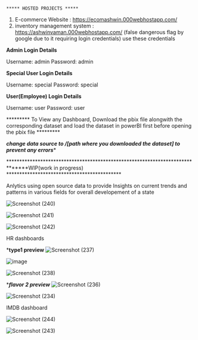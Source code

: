                                                                                           ***** HOSTED PROJECTS *****

1. E-commerce Website : https://ecomashwin.000webhostapp.com/
2.  inventory management system :  https://ashwinvaman.000webhostapp.com/ (false dangerous flag by google due to it requiring login credentials) use these credentials
    
**Admin Login Details**

Username: admin
Password: admin

**Special User Login Details**

Username: special
Password: special

**User(Employee) Login Details**

Username: user
Password: user 




 *********                      To View any Dashboard, Download the pbix file alongwith the corresponding dataset and load the dataset in powerBI first before opening the pbix file    *********


*****change data source to /[path where you downloaded the dataset] to prevent any errors******


******************************************************************************WIP(work in progress)   ********************************************

Anlytics using open source data  to provide Insights on current trends and patterns in various fields for overall developement of a state



![Screenshot (240)](https://github.com/Lawliet2409/PBI-Projects/assets/47301097/2c79e447-8ec5-4f15-871b-7c3ad68125e6)


![Screenshot (241)](https://github.com/Lawliet2409/PBI-Projects/assets/47301097/cae90b0a-5f7d-4586-a59d-3a55a15d9bfc)


![Screenshot (242)](https://github.com/Lawliet2409/PBI-Projects/assets/47301097/25064e25-e0ff-4bda-aeb0-1e5f55407010)



HR dashboards


*******type1 preview******
![Screenshot (237)](https://github.com/Lawliet2409/PBI-Projects/assets/47301097/325c009b-e6d1-4749-a5c2-78918a452cb4)

![image](https://github.com/Lawliet2409/PBI-Projects/assets/47301097/e331bf6b-925d-46f4-9c53-d8c9861762ff)

![Screenshot (238)](https://github.com/Lawliet2409/PBI-Projects/assets/47301097/db4355c2-1098-44fa-9abd-da1de541cb03)



******flavor 2 preview*****
![Screenshot (236)](https://github.com/Lawliet2409/PBI-Projects/assets/47301097/14470c1f-75a1-4a1d-a24f-a51dea90c35f)


![Screenshot (234)](https://github.com/Lawliet2409/PBI-Projects/assets/47301097/b8739a31-122f-4abc-835e-25213b4a2cf5)



IMDB dashboard


![Screenshot (244)](https://github.com/Lawliet2409/PBI-Projects/assets/47301097/5d341e99-5d28-4e33-a0ec-6f5248a18f18)




![Screenshot (243)](https://github.com/Lawliet2409/PBI-Projects/assets/47301097/1c4c39f5-15d3-4700-b56f-2fce63065ff9)

